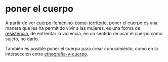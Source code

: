 # poner el cuerpo

A partir de ver [cuerpo-femenino-como-territorio](cuerpo-femenino-como-territorio.md), poner el cuerpo es una manera que les ha permitido vivir a las mujeres, es una forma de [resistencia](resistencia.md), de enfrentar la violencia, en un sentido de usar el cuerpo como sujeto, no darlo.

También es posible poner el cuerpo para crear conocimiento, como en la intersección entre [etnografia-y-cuerpo](etnografia-y-cuerpo.md).
